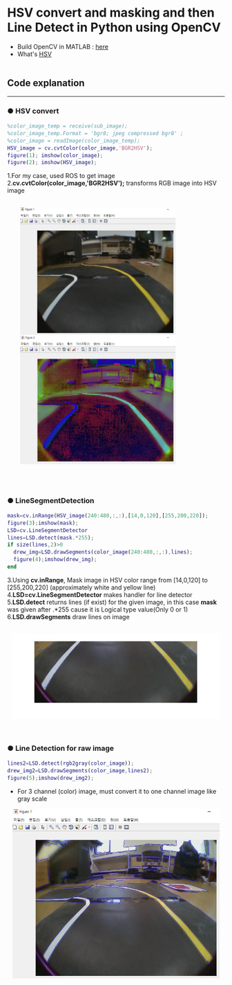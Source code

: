 # HSV convert and masking and then Line Detect in Python using OpenCV
+ Build OpenCV in MATLAB : [here](https://github.com/engcang/Opencv_tutorial_Matlab_and_python/tree/master/OpenCV_build_MATLAB)
+ What's [HSV](https://en.wikipedia.org/wiki/HSL_and_HSV)
</br></br>

## Code explanation 
***
### ● HSV convert
  ~~~MATLAB
  %color_image_temp = receive(sub_image);
  %color_image_temp.Format = 'bgr8; jpeg compressed bgr8' ;
  %color_image = readImage(color_image_temp);
  HSV_image = cv.cvtColor(color_image,'BGR2HSV');
  figure(1); imshow(color_image);
  figure(2); imshow(HSV_image);
  ~~~
  1.For my case, used ROS to get image <br>
  2.**cv.cvtColor(color_image,'BGR2HSV');** transforms RGB image into HSV image <br><br>
<p align="left">
<img src="https://github.com/engcang/image-files/blob/master/opencv/raw.JPG" width="360" hspace="30"/>
<img src="https://github.com/engcang/image-files/blob/master/opencv/hsv.JPG" width="360" hspace="30"/>  
</p>

<br><br>
### ● LineSegmentDetection
  ~~~MATLAB
  mask=cv.inRange(HSV_image(240:480,:,:),[14,0,120],[255,200,220]);
  figure(3);imshow(mask);
  LSD=cv.LineSegmentDetector
  lines=LSD.detect(mask.*255);
  if size(lines,2)>0
    drew_img=LSD.drawSegments(color_image(240:480,:,:),lines);
    figure(4);imshow(drew_img);
  end
  ~~~
  3.Using **cv.inRange**, Mask image in HSV color range from [14,0,120] to [255,200,220] (approximately white and yellow line) <br>
  4.**LSD=cv.LineSegmentDetector** makes handler for line detector <br>
  5.**LSD.detect** returns lines (if exist) for the given image, in this case **mask** was given after .*255 cause it is Logical type value(Only 0 or 1)<br>
  6.**LSD.drawSegments** draw lines on image <br><br>
<p align="center">
<img src="https://github.com/engcang/image-files/blob/master/opencv/cropped_Lines.jpg" width="480" hspace="0"/>
</p>

<br>

### ● Line Detection for raw image
  ~~~MATLAB
  lines2=LSD.detect(rgb2gray(color_image));
  drew_img2=LSD.drawSegments(color_image,lines2);
  figure(5);imshow(drew_img2);
  ~~~
  + For 3 channel (color) image, must convert it to one channel image like gray scale <br>
  <p align="center">
  <img src="https://github.com/engcang/image-files/blob/master/opencv/raw_LineSeg.JPG" width="480" hspace="0"/>
  </p>
